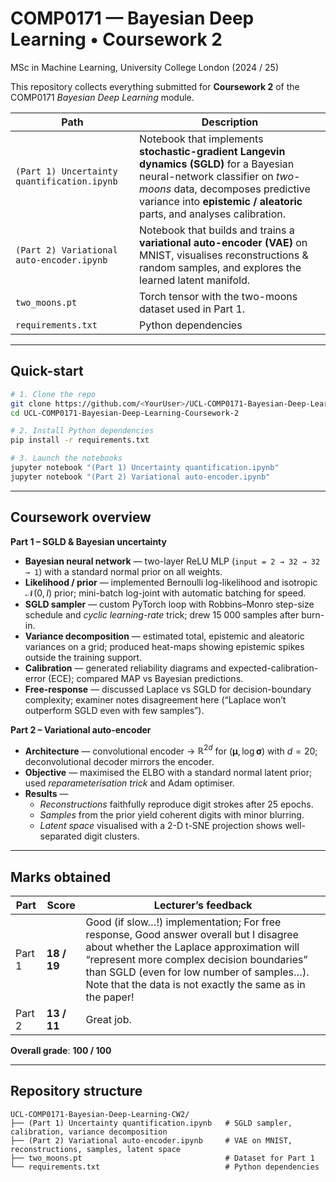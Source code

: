 # COMP0171 — Bayesian Deep Learning • Coursework 2  
MSc in Machine Learning, University College London (2024 / 25)

This repository collects everything submitted for **Coursework 2** of the COMP0171 *Bayesian Deep Learning* module.

| Path | Description |
| --- | --- |
| `(Part 1) Uncertainty quantification.ipynb` | Notebook that implements **stochastic-gradient Langevin dynamics (SGLD)** for a Bayesian neural-network classifier on *two-moons* data, decomposes predictive variance into **epistemic / aleatoric** parts, and analyses calibration. |
| `(Part 2) Variational auto-encoder.ipynb` | Notebook that builds and trains a **variational auto-encoder (VAE)** on MNIST, visualises reconstructions & random samples, and explores the learned latent manifold. |
| `two_moons.pt` | Torch tensor with the two-moons dataset used in Part 1. |
| `requirements.txt` | Python dependencies |

---

## Quick-start

```bash
# 1. Clone the repo
git clone https://github.com/<YourUser>/UCL-COMP0171-Bayesian-Deep-Learning-Coursework-2
cd UCL-COMP0171-Bayesian-Deep-Learning-Coursework-2

# 2. Install Python dependencies
pip install -r requirements.txt

# 3. Launch the notebooks
jupyter notebook "(Part 1) Uncertainty quantification.ipynb"
jupyter notebook "(Part 2) Variational auto-encoder.ipynb"
```

---

## Coursework overview

**Part 1 – SGLD & Bayesian uncertainty**

- **Bayesian neural network** — two-layer ReLU MLP (`input = 2 → 32 → 32 → 1`) with a standard normal prior on all weights.  
- **Likelihood / prior** — implemented Bernoulli log-likelihood and isotropic $\mathcal N(0,I)$ prior; mini-batch log-joint with automatic batching for speed.  
- **SGLD sampler** — custom PyTorch loop with Robbins–Monro step-size schedule and *cyclic learning-rate* trick; drew 15 000 samples after burn-in.  
- **Variance decomposition** — estimated total, epistemic and aleatoric variances on a grid; produced heat-maps showing epistemic spikes outside the training support.  
- **Calibration** — generated reliability diagrams and expected-calibration-error (ECE); compared MAP vs Bayesian predictions.  
- **Free-response** — discussed Laplace vs SGLD for decision-boundary complexity; examiner notes disagreement here (“Laplace won’t outperform SGLD even with few samples”).  

**Part 2 – Variational auto-encoder**

- **Architecture** — convolutional encoder → $\mathbb R^{2d}$ for $(\boldsymbol\mu,\log\boldsymbol\sigma)$ with $d = 20$; deconvolutional decoder mirrors the encoder.  
- **Objective** — maximised the ELBO with a standard normal latent prior; used *reparameterisation trick* and Adam optimiser.  
- **Results** —  
  - *Reconstructions* faithfully reproduce digit strokes after 25 epochs.  
  - *Samples* from the prior yield coherent digits with minor blurring.  
  - *Latent space* visualised with a 2-D t-SNE projection shows well-separated digit clusters.  
---

## Marks obtained

| Part | Score | Lecturer’s feedback |
| --- | --- | --- |
| Part 1 | **18 / 19** | Good (if slow…!) implementation; For free response, Good answer overall but I disagree about whether the Laplace approximation will “represent more complex decision boundaries” than SGLD (even for low number of samples…). Note that the data is not exactly the same as in the paper!  |
| Part 2 | **13 / 11** | Great job. |

**Overall grade**: **100 / 100**

---

## Repository structure

```text
UCL-COMP0171-Bayesian-Deep-Learning-CW2/
├── (Part 1) Uncertainty quantification.ipynb   # SGLD sampler, calibration, variance decomposition
├── (Part 2) Variational auto-encoder.ipynb     # VAE on MNIST, reconstructions, samples, latent space
├── two_moons.pt                                # Dataset for Part 1
└── requirements.txt                            # Python dependencies
```
